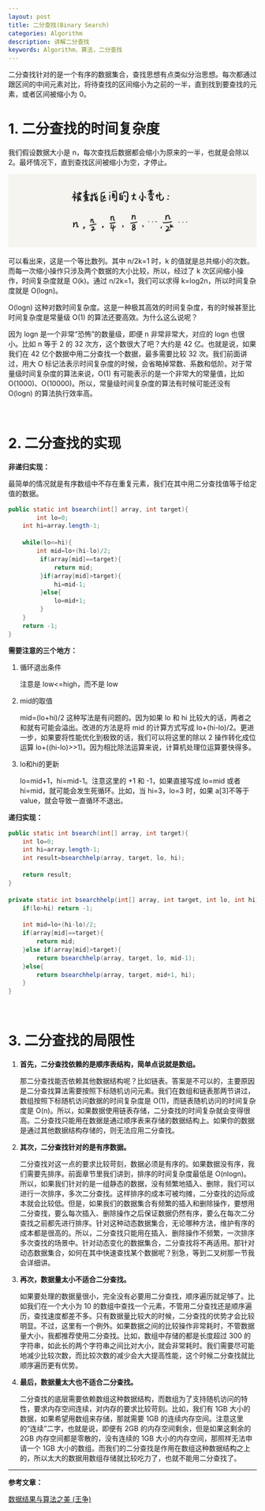 ```yaml
---
layout: post
title: 二分查找(Binary Search)
categories: Algorithm
description: 讲解二分查找
keywords: Algorithm，算法，二分查找
---
```


二分查找针对的是一个有序的数据集合，查找思想有点类似分治思想。每次都通过跟区间的中间元素对比，将待查找的区间缩小为之前的一半，直到找到要查找的元素，或者区间被缩小为 0。

# 1. 二分查找的时间复杂度

我们假设数据大小是 n，每次查找后数据都会缩小为原来的一半，也就是会除以 2。最坏情况下，直到查找区间被缩小为空，才停止。

![binary_search_1.jpg](/images/posts/algorithms/binary_search_1.jpg)

可以看出来，这是一个等比数列。其中 n/2k=1 时，k 的值就是总共缩小的次数。而每一次缩小操作只涉及两个数据的大小比较，所以，经过了 k 次区间缩小操作，时间复杂度就是 O(k)。通过 n/2k=1，我们可以求得 k=log2n，所以时间复杂度就是 O(logn)。

O(logn) 这种对数时间复杂度。这是一种极其高效的时间复杂度，有的时候甚至比时间复杂度是常量级 O(1) 的算法还要高效。为什么这么说呢？

因为 logn 是一个非常“恐怖”的数量级，即便 n 非常非常大，对应的 logn 也很小。比如 n 等于 2 的 32 次方，这个数很大了吧？大约是 42 亿。也就是说，如果我们在 42 亿个数据中用二分查找一个数据，最多需要比较 32 次。我们前面讲过，用大 O 标记法表示时间复杂度的时候，会省略掉常数、系数和低阶。对于常量级时间复杂度的算法来说，O(1) 有可能表示的是一个非常大的常量值，比如 O(1000)、O(10000)。所以，常量级时间复杂度的算法有时候可能还没有 O(logn) 的算法执行效率高。

<br/>

# 2. 二分查找的实现

**非递归实现：**

最简单的情况就是有序数组中不存在重复元素，我们在其中用二分查找值等于给定值的数据。

```java
public static int bsearch(int[] array, int target){
		int lo=0;
    int hi=array.length-1;

    while(lo<=hi){
        int mid=lo+(hi-lo)/2;
         if(array[mid]==target){
             return mid;
         }if(array[mid]>target){
             hi=mid-1;
         }else{
             lo=mid+1;
         }
    }
    return -1;
}
```

**需要注意的三个地方：**

1. 循环退出条件

   注意是 low<=high，而不是 low

2. mid的取值

   mid=(lo+hi)/2 这种写法是有问题的。因为如果 lo 和 hi 比较大的话，两者之和就有可能会溢出。改进的方法是将 mid 的计算方式写成 lo+(hi-lo)/2。更进一步，如果要将性能优化到极致的话，我们可以将这里的除以 2 操作转化成位运算 lo+((hi-lo)>>1)。因为相比除法运算来说，计算机处理位运算要快得多。

3. lo和hi的更新

   lo=mid+1，hi=mid-1。注意这里的 +1 和 -1，如果直接写成 lo=mid 或者 hi=mid，就可能会发生死循环。比如，当 hi=3，lo=3 时，如果 a[3]不等于 value，就会导致一直循环不退出。

**递归实现：**

```java
public static int bsearch(int[] array, int target){
    int lo=0;
    int hi=array.length-1;
    int result=bsearchhelp(array, target, lo, hi);

    return result;
}

private static int bsearchhelp(int[] array, int target, int lo, int hi){
    if(lo>hi) return -1;

    int mid=lo+(hi-lo)/2;
    if(array[mid]==target){
        return mid;
    }else if(array[mid]>target){
        return bsearchhelp(array, target, lo, mid-1);
    }else{
        return bsearchhelp(array, target, mid+1, hi);
    }
}
```

<br/>

# 3. 二分查找的局限性

1. **首先，二分查找依赖的是顺序表结构，简单点说就是数组。**

   那二分查找能否依赖其他数据结构呢？比如链表。答案是不可以的，主要原因是二分查找算法需要按照下标随机访问元素。我们在数组和链表那两节讲过，数组按照下标随机访问数据的时间复杂度是 O(1)，而链表随机访问的时间复杂度是 O(n)。所以，如果数据使用链表存储，二分查找的时间复杂就会变得很高。二分查找只能用在数据是通过顺序表来存储的数据结构上。如果你的数据是通过其他数据结构存储的，则无法应用二分查找。

2. **其次，二分查找针对的是有序数据。**

   二分查找对这一点的要求比较苛刻，数据必须是有序的。如果数据没有序，我们需要先排序。前面章节里我们讲到，排序的时间复杂度最低是 O(nlogn)。所以，如果我们针对的是一组静态的数据，没有频繁地插入、删除，我们可以进行一次排序，多次二分查找。这样排序的成本可被均摊，二分查找的边际成本就会比较低。但是，如果我们的数据集合有频繁的插入和删除操作，要想用二分查找，要么每次插入、删除操作之后保证数据仍然有序，要么在每次二分查找之前都先进行排序。针对这种动态数据集合，无论哪种方法，维护有序的成本都是很高的。所以，二分查找只能用在插入、删除操作不频繁，一次排序多次查找的场景中。针对动态变化的数据集合，二分查找将不再适用。那针对动态数据集合，如何在其中快速查找某个数据呢？别急，等到二叉树那一节我会详细讲。

3. **再次，数据量太小不适合二分查找。**

   如果要处理的数据量很小，完全没有必要用二分查找，顺序遍历就足够了。比如我们在一个大小为 10 的数组中查找一个元素，不管用二分查找还是顺序遍历，查找速度都差不多。只有数据量比较大的时候，二分查找的优势才会比较明显。不过，这里有一个例外。如果数据之间的比较操作非常耗时，不管数据量大小，我都推荐使用二分查找。比如，数组中存储的都是长度超过 300 的字符串，如此长的两个字符串之间比对大小，就会非常耗时。我们需要尽可能地减少比较次数，而比较次数的减少会大大提高性能，这个时候二分查找就比顺序遍历更有优势。

4. **最后，数据量太大也不适合二分查找。**

   二分查找的底层需要依赖数组这种数据结构，而数组为了支持随机访问的特性，要求内存空间连续，对内存的要求比较苛刻。比如，我们有 1GB 大小的数据，如果希望用数组来存储，那就需要 1GB 的连续内存空间。注意这里的“连续”二字，也就是说，即便有 2GB 的内存空间剩余，但是如果这剩余的 2GB 内存空间都是零散的，没有连续的 1GB 大小的内存空间，那照样无法申请一个 1GB 大小的数组。而我们的二分查找是作用在数组这种数据结构之上的，所以太大的数据用数组存储就比较吃力了，也就不能用二分查找了。

   

------

**参考文章：**

[数据结果与算法之美 (王争)](https://time.geekbang.org/column/article/42520)